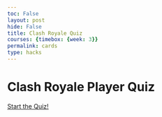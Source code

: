```yaml
---
toc: False
layout: post
hide: False
title: Clash Royale Quiz
courses: {timebox: {week: 3}}
permalink: cards
type: hacks
---
```


# Clash Royale Player Quiz

[Start the Quiz!](http://127.0.0.1:4100/GLADV2Frontend//Quiz.html)
